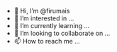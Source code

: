 - 👋 Hi, I’m @firumais
- 👀 I’m interested in ...
- 🌱 I’m currently learning ...
- 💞️ I’m looking to collaborate on ...
- 📫 How to reach me ...

<!---
firumais/firumais is a ✨ special ✨ repository because its `README.md` (this file) appears on your GitHub profile.
You can click the Preview link to take a look at your changes.
--->
